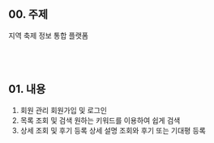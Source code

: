 ## 00. 주제
지역 축제 정보 통합 플랫폼
<br></br>
<br></br>

## 01. 내용

1) 회원 관리 
   회원가입 및 로그인
2) 목록 조회 및 검색
   원하는 키워드를 이용하여 쉽게 검색
3) 상세 조회 및 후기 등록
   상세 설명 조회와 후기 또는 기대평 등록    
<br></br>
<br></br>


